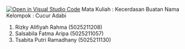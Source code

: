 [![Open in Visual Studio Code](https://classroom.github.com/assets/open-in-vscode-c66648af7eb3fe8bc4f294546bfd86ef473780cde1dea487d3c4ff354943c9ae.svg)](https://classroom.github.com/online_ide?assignment_repo_id=10264207&assignment_repo_type=AssignmentRepo)
Mata Kuliah : Kecerdasan Buatan
Nama Kelompok : Cucur Adabi

1. Rizky Alifiyah Rahma (5025211208)
2. Salsabila Fatma Aripa (5025211057)
3. Tsabita Putri Ramadhany (5025211130)
